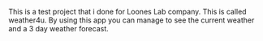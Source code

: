 This is a test project that i done for Loones Lab company. This is called weather4u. By using this app you can manage to see the current weather and a 3 day weather forecast.
